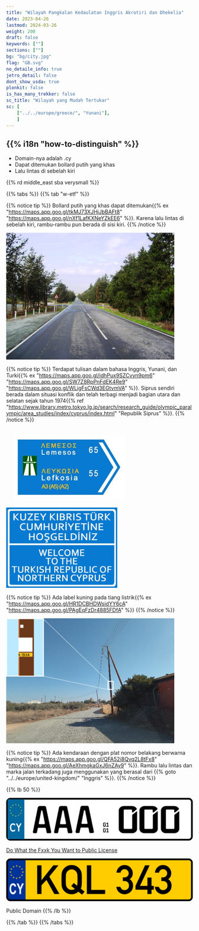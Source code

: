 ```yaml
---
title: "Wilayah Pangkalan Kedaulatan Inggris Akrotiri dan Dhekelia"
date: 2023-04-26
lastmod: 2024-03-26
weight: 200
draft: false
keywords: [""]
sections: [""]
bg: "bg/city.jpg"
flag: "GB.svg"
no_detaile_info: true
jetro_detail: false
dont_show_usda: true
plonkit: false
is_has_many_trekker: false
sc_title: "Wilayah yang Mudah Tertukar"
sc: [
    ["../../europe/greece/", "Yunani"],
    ]
---
```


<div class="main-desciption country-description">
    <h2 class="section-title">{{% i18n "how-to-distinguish" %}}</h2>
    <ul class="rule-list">
        <li>Domain-nya adalah <span class="quiz">.cy</span></li>
        <li>Dapat ditemukan bollard putih yang khas</li>
        <li>Lalu lintas di <span class="quiz">sebelah kiri</span></li>
    </ul>
    {{% rd middle_east sba verysmall %}}
</div>

{{% tabs %}}
{{% tab "w-etf" %}}

{{% notice tip %}}
Bollard putih yang khas dapat ditemukan{{% ex "https://maps.app.goo.gl/tkMJ73XJHjJbBAFt8" "https://maps.app.goo.gl/nXf1LafKXNeYZkEE6" %}}. Karena lalu lintas di sebelah kiri, rambu-rambu pun berada di sisi kiri.
{{% /notice %}}

<div class="googlemap-if">
<img src="./Road_To_Pafos.jpg" width="90%">
</div>

{{% notice tip %}}
Terdapat tulisan dalam bahasa Inggris, Yunani, dan Turki{{% ex "https://maps.app.goo.gl/idhPux9SZCvyn9pm6" "https://maps.app.goo.gl/SW7Z8RpPnFdEK4Re9" "https://maps.app.goo.gl/WLigFsCWd3EGtvmVA" %}}. Siprus sendiri berada dalam situasi konflik dan telah terbagi menjadi bagian utara dan selatan sejak tahun 1974{{% ref "https://www.library.metro.tokyo.lg.jp/search/research_guide/olympic_paralympic/area_studies/index/cyprus/index.html" "Republik Siprus" %}}.
{{% /notice %}}

<div class="googlemap-if">
<img src="./bilingual_motorway_direction_sign.jpg" width="300px" style="margin:20px">
<img src="./turkish_republic_northern_cyprus_0.jpg" width="300px">
</div>

{{% notice tip %}}
Ada label kuning pada tiang listrik{{% ex "https://maps.app.goo.gl/HR1DCBHDWsidYY6cA" "https://maps.app.goo.gl/PAgEqFzDr4885FDfA" %}}
{{% /notice %}}

<div class="googlemap-if">
<img src="./971px-Dirt_road_in_British_Controlled_area_of_Ypsonas_Village_Limassol_12.jpg" width="90%">
</div>

{{% notice tip %}}
Ada kendaraan dengan plat nomor belakang berwarna kuning{{% ex "https://maps.app.goo.gl/QFA52i8Qvq2L8tFx8" "https://maps.app.goo.gl/AeXhmgkaGxJ6nZAy9" %}}. Rambu lalu lintas dan marka jalan terkadang juga menggunakan yang berasal dari {{% goto "../../europe/united-kingdom/" "Inggris" %}}.
{{% /notice %}}

{{% lb 50 %}}

![](Cyprus_license_plate_2013_sample.svg)

[Do What the Fxxk You Want to Public License](http://www.wtfpl.net/about/)

![](Cyprus_license_plate_KQL-343.svg)

Public Domain
{{% /lb %}}

{{% /tab %}}
{{% /tabs  %}}
